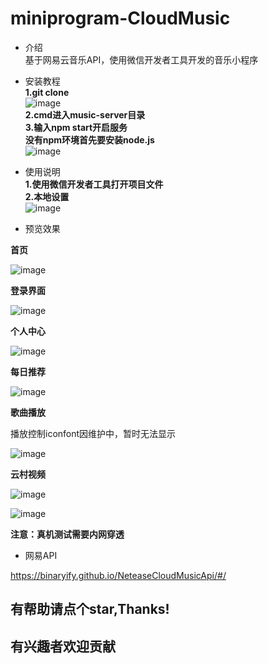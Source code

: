 # miniprogram-CloudMusic
 * 介绍  
 基于网易云音乐API，使用微信开发者工具开发的音乐小程序
 * 安装教程  
 **1.git clone**  
 ![image](https://user-images.githubusercontent.com/71831599/173234184-5b63333a-ab72-417d-92ad-de710f8c4cf0.png)  
 **2.cmd进入music-server目录**  
 **3.输入npm start开启服务**  
 **没有npm环境首先要安装node.js**  
 ![image](https://user-images.githubusercontent.com/71831599/173234733-5d278999-03c4-4e4d-983d-a30f55ece9fb.png)
 
 * 使用说明  
 **1.使用微信开发者工具打开项目文件**  
 **2.本地设置**  
 ![image](https://user-images.githubusercontent.com/71831599/173234681-952e773b-dced-4e16-8026-323bf2c5ae94.png)  
 
 * 预览效果   
 
 **首页**  
 
 ![image](https://user-images.githubusercontent.com/71831599/173234888-45c2e650-263f-4efd-a65b-2e46d4a28767.png)
 
 
 **登录界面**  
 
 ![image](https://user-images.githubusercontent.com/71831599/173234922-db59726b-d932-43d4-8e2e-31d2e727d4bd.png)  
 
 **个人中心**  
 
 ![image](https://user-images.githubusercontent.com/71831599/173234970-ebe70a79-80b9-45c7-a47c-81c36cfebaf2.png)  
 
 **每日推荐**  
 
 ![image](https://user-images.githubusercontent.com/71831599/173235000-499a262b-63fd-4991-905c-a23c111c2e71.png)  
 
 **歌曲播放**  
 
 播放控制iconfont因维护中，暂时无法显示  
 
 ![image](https://user-images.githubusercontent.com/71831599/173235034-994358e5-42e4-48d9-b7e6-a3d7291a7626.png)  
 
 **云村视频**  
 
 ![image](https://user-images.githubusercontent.com/71831599/173235107-5ca92641-46fb-4410-991f-bf92d33393f3.png)  
 
 ![image](https://user-images.githubusercontent.com/71831599/173235156-dbb4c183-5049-4d7b-afd8-45972ba2e681.png)  
 
 **注意：真机测试需要内网穿透**  
 
 * 网易API  
 
 https://binaryify.github.io/NeteaseCloudMusicApi/#/  
 ## 有帮助请点个star,Thanks!  
 ## 有兴趣者欢迎贡献
 

